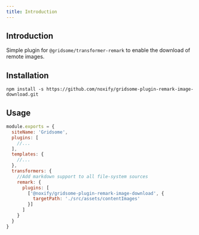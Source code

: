 ```yaml
---
title: Introduction
---
```


## Introduction

Simple plugin for `@gridsome/transformer-remark` to enable the download of remote images.

## Installation

```
npm install -s https://github.com/noxify/gridsome-plugin-remark-image-download.git
```


## Usage

```js
module.exports = {
  siteName: 'Gridsome',
  plugins: [
    //...
  ],
  templates: {
    //...
  },
  transformers: {
    //Add markdown support to all file-system sources
    remark: {
      plugins: [
        ['@noxify/gridsome-plugin-remark-image-download', {
          targetPath: './src/assets/contentImages'
        }]
      ]
    }
  }
}

```